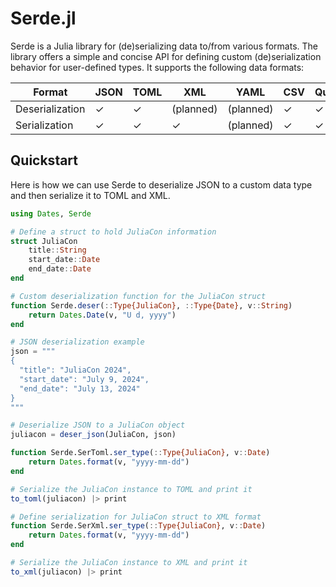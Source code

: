 # Serde.jl

Serde is a Julia library for (de)serializing data to/from various formats. The library offers a simple and concise API for defining custom (de)serialization behavior for user-defined types.  It supports the following data formats:

|     Format      | JSON | TOML |    XML    |    YAML   | CSV | Query |
|-----------------|------|------|-----------|-----------|-----|-------|
| Deserialization |   ✓  |   ✓  | (planned) | (planned) |  ✓  |   ✓   |
| Serialization   |   ✓  |   ✓  |     ✓     | (planned) |  ✓  |   ✓   |

## Quickstart

Here is how we can use Serde to deserialize JSON to a custom data type and then serialize it to TOML and XML.

```julia
using Dates, Serde

# Define a struct to hold JuliaCon information
struct JuliaCon
    title::String
    start_date::Date
    end_date::Date
end

# Custom deserialization function for the JuliaCon struct
function Serde.deser(::Type{JuliaCon}, ::Type{Date}, v::String)
    return Dates.Date(v, "U d, yyyy")
end 

# JSON deserialization example
json = """
{
  "title": "JuliaCon 2024",
  "start_date": "July 9, 2024",
  "end_date": "July 13, 2024"
}
"""

# Deserialize JSON to a JuliaCon object
juliacon = deser_json(JuliaCon, json)

function Serde.SerToml.ser_type(::Type{JuliaCon}, v::Date)
    return Dates.format(v, "yyyy-mm-dd")
end

# Serialize the JuliaCon instance to TOML and print it
to_toml(juliacon) |> print

# Define serialization for JuliaCon struct to XML format
function Serde.SerXml.ser_type(::Type{JuliaCon}, v::Date)
    return Dates.format(v, "yyyy-mm-dd")
end

# Serialize the JuliaCon instance to XML and print it
to_xml(juliacon) |> print
```
